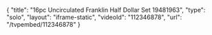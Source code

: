 {
    "title": "16pc Uncirculated Franklin Half Dollar Set  19481963",
    "type": "solo",
    "layout": "iframe-static",
    "videoId": "112346878",
    "url": "\/tvpembed\/112346878"
}
